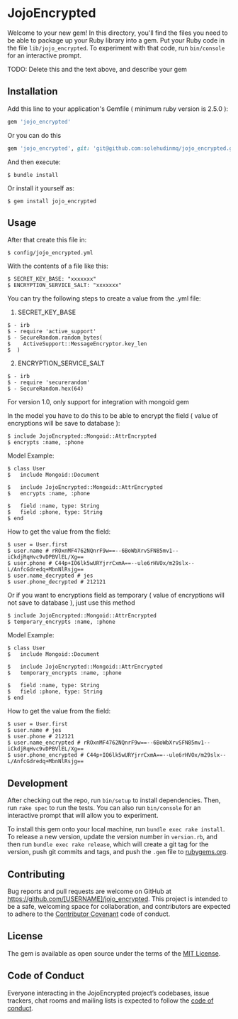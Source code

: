 # JojoEncrypted

Welcome to your new gem! In this directory, you'll find the files you need to be able to package up your Ruby library into a gem. Put your Ruby code in the file `lib/jojo_encrypted`. To experiment with that code, run `bin/console` for an interactive prompt.

TODO: Delete this and the text above, and describe your gem

## Installation

Add this line to your application's Gemfile ( minimum ruby version is 2.5.0 ):

```ruby
gem 'jojo_encrypted'
```

Or you can do this
```ruby
gem 'jojo_encrypted', git: 'git@github.com:solehudinmq/jojo_encrypted.git', branch: 'master'
```

And then execute:

    $ bundle install

Or install it yourself as:

    $ gem install jojo_encrypted

## Usage

After that create this file in:

    $ config/jojo_encrypted.yml

With the contents of a file like this:

    $ SECRET_KEY_BASE: "xxxxxxx"
    $ ENCRYPTION_SERVICE_SALT: "xxxxxxx"

You can try the following steps to create a value from the .yml file:

  1. SECRET_KEY_BASE
    
    $ - irb
    $ - require 'active_support'
    $ - SecureRandom.random_bytes(
    $    ActiveSupport::MessageEncryptor.key_len
    $  ) 
  2. ENCRYPTION_SERVICE_SALT

    $ - irb
    $ - require 'securerandom'
    $ - SecureRandom.hex(64)

For version 1.0, only support for integration with mongoid gem

In the model you have to do this to be able to encrypt the field ( value of encryptions will be save to database ):

    $ include JojoEncrypted::Mongoid::AttrEncrypted
    $ encrypts :name, :phone

Model Example:

    $ class User
    $   include Mongoid::Document
  
    $   include JojoEncrypted::Mongoid::AttrEncrypted
    $   encrypts :name, :phone

    $   field :name, type: String
    $   field :phone, type: String
    $ end

How to get the value from the field:

    $ user = User.first
    $ user.name # rROxnMF4762NQnrF9w==--6BoWbXrvSFN85mv1--iCkdjRqHvc9vDPBVlEL/Xg==
    $ user.phone # C44p+IO6lk5wURYjrrCxmA==--ule6rHVOx/m29slx--L/AnfcGdredq+MbnNlRsjg==
    $ user.name_decrypted # jes
    $ user.phone_decrypted # 212121

Or if you want to encryptions field as temporary ( value of encryptions will not save to database ), just use this method

    $ include JojoEncrypted::Mongoid::AttrEncrypted
    $ temporary_encrypts :name, :phone

Model Example:

    $ class User
    $   include Mongoid::Document
  
    $   include JojoEncrypted::Mongoid::AttrEncrypted
    $   temporary_encrypts :name, :phone

    $   field :name, type: String
    $   field :phone, type: String
    $ end

How to get the value from the field:

    $ user = User.first
    $ user.name # jes
    $ user.phone # 212121
    $ user.name_encrypted # rROxnMF4762NQnrF9w==--6BoWbXrvSFN85mv1--iCkdjRqHvc9vDPBVlEL/Xg==
    $ user.phone_encrypted # C44p+IO6lk5wURYjrrCxmA==--ule6rHVOx/m29slx--L/AnfcGdredq+MbnNlRsjg==

## Development

After checking out the repo, run `bin/setup` to install dependencies. Then, run `rake spec` to run the tests. You can also run `bin/console` for an interactive prompt that will allow you to experiment.

To install this gem onto your local machine, run `bundle exec rake install`. To release a new version, update the version number in `version.rb`, and then run `bundle exec rake release`, which will create a git tag for the version, push git commits and tags, and push the `.gem` file to [rubygems.org](https://rubygems.org).

## Contributing

Bug reports and pull requests are welcome on GitHub at https://github.com/[USERNAME]/jojo_encrypted. This project is intended to be a safe, welcoming space for collaboration, and contributors are expected to adhere to the [Contributor Covenant](http://contributor-covenant.org) code of conduct.

## License

The gem is available as open source under the terms of the [MIT License](https://opensource.org/licenses/MIT).

## Code of Conduct

Everyone interacting in the JojoEncrypted project’s codebases, issue trackers, chat rooms and mailing lists is expected to follow the [code of conduct](https://github.com/[USERNAME]/jojo_encrypted/blob/master/CODE_OF_CONDUCT.md).
